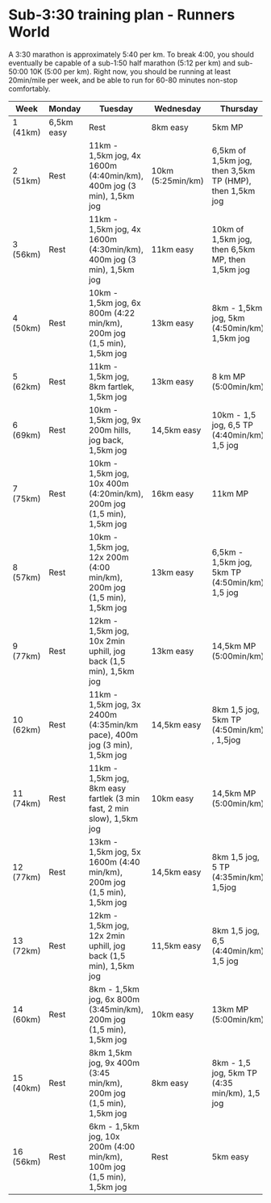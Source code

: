 
# Sub-3:30 training plan - Runners World
 
A 3:30 marathon is approximately 5:40 per km. To break 4:00, you should eventually be capable of a sub-1:50 half marathon (5:12 per km) and sub-50:00 10K (5:00 per km). Right now, you should be running at least 20min/mile per week, and be able to run for 60-80 minutes non-stop comfortably.

| Week | Monday | Tuesday | Wednesday | Thursday | Friday | Saturday | Sunday |
|--|--|--|--|--|--|--|--|
| 1 (41km) | 6,5km easy | Rest | 8km easy | 5km MP | Rest | 6,5km easy | 16km |
| 2 (51km) | Rest | 11km - 1,5km jog, 4x 1600m (4:40min/km), 400m jog (3 min), 1,5km jog | 10km (5:25min/km) | 6,5km of 1,5km jog, then 3,5km TP (HMP), then 1,5km jog | Rest | 6,5km easy | 18km |
| 3 (56km) | Rest | 11km - 1,5km jog, 4x 1600m (4:30min/km), 400m jog (3 min), 1,5km jog | 11km easy | 10km of 1,5km jog, then 6,5km MP, then 1,5km jog | Rest | 6,5km easy | 21,1km |
| 4 (50km) | Rest | 10km - 1,5km jog, 6x 800m (4:22 min/km), 200m jog (1,5 min), 1,5km jog | 13km easy | 8km - 1,5km jog, 5km (4:50min/km), 1,5km jog | Rest | 6,5km easy | 13km race |
| 5 (62km) | Rest | 11km - 1,5km jog, 8km fartlek, 1,5km jog | 13km easy | 8 km MP (5:00min/km) | Rest | 6,5km easy | 24km |
| 6 (69km) | Rest | 10km - 1,5km jog, 9x 200m hills, jog back, 1,5km jog | 14,5km easy | 10km - 1,5 jog, 6,5 TP (4:40min/km), 1,5 jog | Rest | 6,5km easy| 30km easy |
| 7 (75km) | Rest | 10km - 1,5km jog, 10x 400m (4:20min/km), 200m jog (1,5 min), 1,5km jog | 16km easy | 11km MP | Rest | 6,5km easy | 32Km |
| 8 (57km) | Rest | 10km - 1,5km jog, 12x 200m (4:00 min/km), 200m jog (1,5 min), 1,5km jog | 13km easy | 6,5km - 1,5km jog, 5km TP (4:50min/km), 1,5 jog | Rest | 5km easy | HM race (1:40) |
| 9 (77km) | Rest | 12km - 1,5km jog, 10x 2min uphill, jog back (1,5 min), 1,5km jog | 13km easy | 14,5km MP (5:00min/km) | Rest | 6,5km easy | 32km |
| 10 (62km) | Rest | 11km - 1,5km jog, 3x 2400m (4:35min/km pace), 400m jog (3 min), 1,5km jog | 14,5km easy | 8km 1,5 jog, 5km TP (4:50min/km) , 1,5jog | Rest | 5km easy | HM race (1,5 km before+after) |
| 11 (74km) | Rest | 11km - 1,5km jog, 8km easy fartlek (3 min fast, 2 min slow), 1,5km jog | 10km easy | 14,5km MP (5:00min/km) | Rest | 6,5km easy | 32km |
| 12 (77km) | Rest | 13km - 1,5km jog, 5x 1600m (4:40 min/km), 200m jog (1,5 min), 1,5km jog | 14,5km easy | 8km 1,5 jog, 5 TP (4:35min/km), 1,5jog | Rest | 6,5km easy | 35km |
| 13 (72km) | Rest | 12km - 1,5km jog, 12x 2min uphill, jog back (1,5 min), 1,5km jog | 11,5km easy | 8km 1,5 jog, 6,5 (4:40min/km), 1,5 jog | Rest | 6,5km easy | 32km |
| 14 (60km) | Rest | 8km - 1,5km jog, 6x 800m (3:45min/km), 200m jog (1,5 min), 1,5km jog | 10km easy | 13km MP (5:00min/km) | Rest | 6,5km easy | 21km |
| 15 (40km) | Rest | 8km 1,5km jog, 9x 400m (3:45 min/km), 200m jog (1,5 min), 1,5km jog | 8km easy | 8km - 1,5 jog, 5km TP (4:35 min/km), 1,5 jog | Rest | 5km easy | 10km |
| 16 (56km) | Rest | 6km - 1,5km jog, 10x 200m (4:00 min/km), 100m jog (1,5 min), 1,5km jog | Rest | 5km easy | Rest | 5km super easy | 42.2km |
